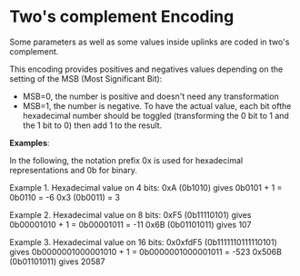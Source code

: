 # Two's complement Encoding

 Some parameters as well as some values inside uplinks are coded in two's complement.

 This encoding provides positives and negatives values depending on the setting of the MSB (Most Significant Bit):
-   MSB=0, the number is positive and doesn't need any transformation
-   MSB=1, the number is negative. To have the actual value, each bit ofthe hexadecimal number should be toggled (transforming the 0 bit to 1 and the 1 bit to 0) then add 1 to the result.

**Examples**:

 In the following, the notation prefix 0x is used for hexadecimal
 representations and 0b for binary.
 
 Example 1. Hexadecimal value on 4 bits:
 0xA (0b1010) gives 0b0101 + 1 = 0b0110 = -6
 0x3 (0b0011) = 3

 Example 2. Hexadecimal value on 8 bits:
 0xF5 (0b11110101) gives 0b00001010 + 1 = 0b00001011 = -11
 0x6B (0b01101011) gives 107

 Example 3. Hexadecimal value on 16 bits:
 0x0xfdF5 (0b1111110111110101) gives 0b0000001000001010 + 1 = 0b0000001000001011 = -523
 0x506B (0b01101011) gives 20587